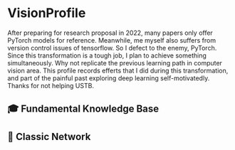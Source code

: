 # VisionProfile
  After preparing for research proposal in 2022, many papers only offer PyTorch models for reference. Meanwhile, me myself also suffers from version control issues of tensorflow. So I defect to the enemy, PyTorch. </br>
  Since this transformation is a tough job, I plan to achieve something simultaneously. Why not replicate the previous learning path in computer vision area. This profile records efferts that I did during this transformation, and part of the painful past exploring deep learning self-motivatedly. Thanks for not helping USTB. </br>

## :mortar_board: Fundamental Knowledge Base
## :construction: Classic Network
